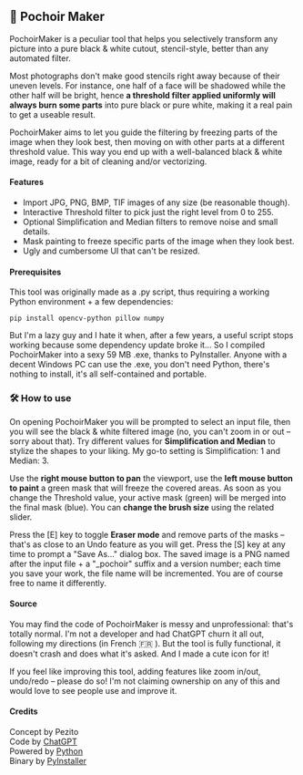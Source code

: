 ## 🎨 Pochoir Maker

PochoirMaker is a peculiar tool that helps you selectively transform any picture into a pure black & white cutout, stencil-style, better than any automated filter.

Most photographs don't make good stencils right away because of their uneven levels. For instance, one half of a face will be shadowed while the other half will be bright, hence **a threshold filter applied uniformly will always burn some parts** into pure black or pure white, making it a real pain to get a useable result.

PochoirMaker aims to let you guide the filtering by freezing parts of the image when they look best, then moving on with other parts at a different threshold value. This way you end up with a well-balanced black & white image, ready for a bit of cleaning and/or vectorizing.

#### Features

- Import JPG, PNG, BMP, TIF images of any size (be reasonable though).
- Interactive Threshold filter to pick just the right level from 0 to 255.
- Optional Simplification and Median filters to remove noise and small details.
- Mask painting to freeze specific parts of the image when they look best.
- Ugly and cumbersome UI that can't be resized.

#### Prerequisites

This tool was originally made as a .py script, thus requiring a working Python environment + a few dependencies:

```
pip install opencv-python pillow numpy
```

But I'm a lazy guy and I hate it when, after a few years, a useful script stops working because some dependency update broke it... So I compiled PochoirMaker into a sexy 59 MB .exe, thanks to PyInstaller. Anyone with a decent Windows PC can use the .exe, you don't need Python, there's nothing to install, it's all self-contained and portable.

### 🛠️ How to use

On opening PochoirMaker you will be prompted to select an input file, then you will see the black & white filtered image (no, you can't zoom in or out – sorry about that). Try different values for **Simplification and Median** to stylize the shapes to your liking. My go-to setting is Simplification: 1 and Median: 3.

Use the **right mouse button to pan** the viewport, use the **left mouse button to paint** a green mask that will freeze the covered areas. As soon as you change the Threshold value, your active mask (green) will be merged into the final mask (blue). You can **change the brush size** using the related slider.

Press the [E] key to toggle **Eraser mode** and remove parts of the masks – that's as close to an Undo feature as you will get. Press the [S] key at any time to prompt a "Save As..." dialog box. The saved image is a PNG named after the input file + a "_pochoir" suffix and a version number; each time you save your work, the file name will be incremented. You are of course free to name it differently.

#### Source

You may find the code of PochoirMaker is messy and unprofessional: that's totally normal. I'm not a developer and had ChatGPT churn it all out, following my directions (in French 🇫🇷 ). But the tool is fully functional, it doesn't crash and does what it's asked. And I made a cute icon for it!

If you feel like improving this tool, adding features like zoom in/out, undo/redo – please do so! I'm not claiming ownership on any of this and would love to see people use and improve it.

#### Credits

Concept by Pezito  
Code by [ChatGPT](https://chatgpt.com)  
Powered by [Python](https://www.python.org)  
Binary by [PyInstaller](https://pyinstaller.org)

